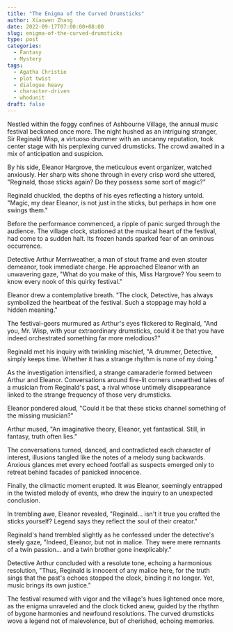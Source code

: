 ```yaml
---
title: "The Enigma of the Curved Drumsticks"
author: Xiaowen Zhang
date: 2022-09-17T07:00:00+08:00
slug: enigma-of-the-curved-drumsticks
type: post
categories:
  - Fantasy
  - Mystery
tags:
  - Agatha Christie
  - plot twist
  - dialogue heavy
  - character-driven
  - whodunit
draft: false
---
```


Nestled within the foggy confines of Ashbourne Village, the annual music festival beckoned once more. The night hushed as an intriguing stranger, Sir Reginald Wisp, a virtuoso drummer with an uncanny reputation, took center stage with his perplexing curved drumsticks. The crowd awaited in a mix of anticipation and suspicion.

By his side, Eleanor Hargrove, the meticulous event organizer, watched anxiously. Her sharp wits shone through in every crisp word she uttered, "Reginald, those sticks again? Do they possess some sort of magic?"

Reginald chuckled, the depths of his eyes reflecting a history untold. "Magic, my dear Eleanor, is not just in the sticks, but perhaps in how one swings them."

Before the performance commenced, a ripple of panic surged through the audience. The village clock, stationed at the musical heart of the festival, had come to a sudden halt. Its frozen hands sparked fear of an ominous occurrence. 

Detective Arthur Merriweather, a man of stout frame and even stouter demeanor, took immediate charge. He approached Eleanor with an unwavering gaze, "What do you make of this, Miss Hargrove? You seem to know every nook of this quirky festival."

Eleanor drew a contemplative breath. "The clock, Detective, has always symbolized the heartbeat of the festival. Such a stoppage may hold a hidden meaning."

The festival-goers murmured as Arthur's eyes flickered to Reginald, "And you, Mr. Wisp, with your extraordinary drumsticks, could it be that you have indeed orchestrated something far more melodious?"

Reginald met his inquiry with twinkling mischief, "A drummer, Detective, simply keeps time. Whether it has a strange rhythm is none of my doing."

As the investigation intensified, a strange camaraderie formed between Arthur and Eleanor. Conversations around fire-lit corners unearthed tales of a musician from Reginald's past, a rival whose untimely disappearance linked to the strange frequency of those very drumsticks.

Eleanor pondered aloud, "Could it be that these sticks channel something of the missing musician?"

Arthur mused, "An imaginative theory, Eleanor, yet fantastical. Still, in fantasy, truth often lies."

The conversations turned, danced, and contradicted each character of interest, illusions tangled like the notes of a melody sung backwards. Anxious glances met every echoed footfall as suspects emerged only to retreat behind facades of panicked innocence.

Finally, the climactic moment erupted. It was Eleanor, seemingly entrapped in the twisted melody of events, who drew the inquiry to an unexpected conclusion.

In trembling awe, Eleanor revealed, "Reginald... isn't it true you crafted the sticks yourself? Legend says they reflect the soul of their creator."

Reginald's hand trembled slightly as he confessed under the detective's steely gaze, "Indeed, Eleanor, but not in malice. They were mere remnants of a twin passion… and a twin brother gone inexplicably."

Detective Arthur concluded with a resolute tone, echoing a harmonious resolution, "Thus, Reginald is innocent of any malice here, for the truth sings that the past's echoes stopped the clock, binding it no longer. Yet, music brings its own justice." 

The festival resumed with vigor and the village's hues lightened once more, as the enigma unraveled and the clock ticked anew, guided by the rhythm of bygone harmonies and newfound resolutions. The curved drumsticks wove a legend not of malevolence, but of cherished, echoing memories.
